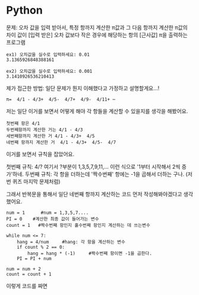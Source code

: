 # Python
문제:
오차 값을 입력 받아서, 특정 항까지 계산한 π값과 그 다음 항까지 계산한 π값의 차이 값이
    [입력 받은] 오차 값보다 작은 경우에 해당하는 항의 [근사값] π을 출력하는 프로그램

    ex1) 오차값을 실수로 입력하세요: 0.01
    3.1365926848388161

    ex2) 오차값을 실수로 입력하세요: 0.001
    3.1410926536210413


제가 접근한 방법:
일단 문제가 뭔지 이해했다고 가정하고 설명할게요...!

    π=  4/1 - 4/3+  4/5-  4/7+  4/9-  4/11+ ⋯

저는 일단 이거를 보면서 어떻게 해야 각 항들을 계산할 수 있을지를 생각을 해봤어요. 


    첫번째 항은 4/1
    두번째항까지 계산한 거는 4/1 - 4/3
    세번째항까지 계산한 거 4/1 - 4/3+  4/5
    네번째 항까지 계산한 거  4/1 - 4/3+  4/5-  4/7


이거를 보면서 규칙을 잡았어요. 

첫번째 규칙:  4/? 여기서 ?부분이 1,3,5,7,9,11,... 이런 식으로 '1부터 시작해서 2씩 증가'하네.
두번째 규칙: 각 항을 더하는데 '짝수번째' 항에는 -1을 곱해서 더하는 구나. (저번 퀴즈 마지막 문제처럼)


그래서 반복문을 통해서 일단 네번째 항까지 계산하는 코드 먼저 작성해봐야겠다고 생각했어요.

    num = 1      #num = 1,3,5,7.... 
    PI = 0    #계산한 최종 값이 들어가는 변수 
    count = 1   #짝수번째 항인지 홀수번째 항인지 계산하는 데 쓰는변수 
    
    while num <= 7: 
        hang = 4/num     #hang: 각 항을 계산하는 변수 
        if count % 2 == 0: 
            hang = hang * (-1)     #짝수번째 항이면 -1을 곱한다. 
        PI = PI + num 

    num = num + 2 
    count = count + 1 
  
이렇게 코드를 짜면

